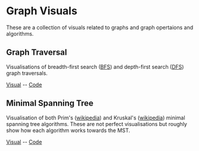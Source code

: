 # Graph Visuals

These are a collection of visuals related to graphs and graph opertaions and
algorithms.

## Graph Traversal

Visualisations of breadth-first search ([BFS](https://en.wikipedia.org/wiki/Breadth-first_search/))
and depth-first search ([DFS](https://en.wikipedia.org/wiki/Depth-first_search/))
graph traversals.

[Visual](https://matthiebl.github.io/visuals/graphs/search/) -- [Code](https://github.com/matthiebl/visuals/blob/master/graphs/search/)


## Minimal Spanning Tree

Visualisation of both Prim's ([wikipedia](https://en.wikipedia.org/wiki/Prim%27s_algorithm/))
and Kruskal's ([wikipedia](https://en.wikipedia.org/wiki/Kruskal%27s_algorithm/))
minimal spanning tree algorithms. These are not perfect visualisations but
roughly show how each algorithm works towards the MST.

[Visual](https://matthiebl.github.io/visuals/graphs/mst/) -- [Code](https://github.com/matthiebl/visuals/blob/master/graphs/mst/)

